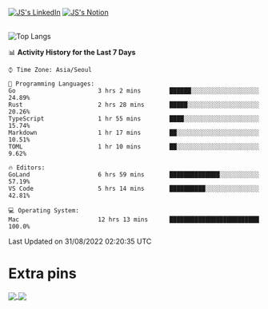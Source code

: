 
[![JS's LinkedIn](https://img.shields.io/badge/LinkedIn-blue?style=for-the-badge&logo=linkedin)](https://www.linkedin.com/in/jaeseung-lee-5a2a32139/) 
[![JS's Notion](https://img.shields.io/badge/Notion-black?style=for-the-badge&logo=notion)](https://bit.ly/ljswiki1) <br><br>
<!-- ![JS's GitHub stats](https://github-readme-stats-lemon-five.vercel.app/api?username=tkxkd0159&hide=contribs,prs,stars,issues&show_icons=true&theme=react&include_all_commits=true)   -->
![Top Langs](https://github-readme-stats-lemon-five.vercel.app/api/top-langs/?username=tkxkd0159&layout=compact&hide=jupyter%20notebook,scss,html,css&langs_count=10)  


<!--START_SECTION:waka-->
📊 **Activity History for the Last 7 Days** 

```text
⌚︎ Time Zone: Asia/Seoul

💬 Programming Languages: 
Go                       3 hrs 2 mins        ██████░░░░░░░░░░░░░░░░░░░   24.89% 
Rust                     2 hrs 28 mins       █████░░░░░░░░░░░░░░░░░░░░   20.26% 
TypeScript               1 hr 55 mins        ████░░░░░░░░░░░░░░░░░░░░░   15.74% 
Markdown                 1 hr 17 mins        ██░░░░░░░░░░░░░░░░░░░░░░░   10.51% 
TOML                     1 hr 10 mins        ██░░░░░░░░░░░░░░░░░░░░░░░   9.62%

🔥 Editors: 
GoLand                   6 hrs 59 mins       ██████████████░░░░░░░░░░░   57.19% 
VS Code                  5 hrs 14 mins       ██████████░░░░░░░░░░░░░░░   42.81%

💻 Operating System: 
Mac                      12 hrs 13 mins      █████████████████████████   100.0%

```


 Last Updated on 31/08/2022 02:20:35 UTC
<!--END_SECTION:waka-->

# Extra pins
<a href="https://github.com/tkxkd0159/tkxkd0159.github.io">
  <img align="center" src="https://github-readme-stats-lemon-five.vercel.app/api/pin/?username=tkxkd0159&repo=nft-card-game&theme=react" />
</a>
<a href="https://github.com/tkxkd0159/dsalgo">
  <img align="center" src="https://github-readme-stats-lemon-five.vercel.app/api/pin/?username=tkxkd0159&repo=dsalgo&theme=react" />
</a>

<!---
- 🔭 I’m currently working on ...
- 🌱 I’m currently learning blockchain and distributed network
- 👯 I’m looking to collaborate on ...
- 🤔 I’m looking for help with ...
- 💬 Ask me about ...
- 📫 How to reach me: ...
- 😄 Pronouns: ...
- ⚡ Fun fact: ...
-->
